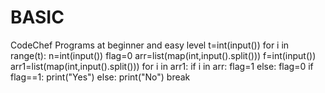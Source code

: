 # BASIC
CodeChef Programs at beginner and easy level
t=int(input())
for i in range(t):
    n=int(input())
    flag=0
    arr=list(map(int,input().split()))
    f=int(input())
    arr1=list(map(int,input().split()))
    for i in arr1:
        if i in arr:
            flag=1
        else:
            flag=0 
    if flag==1:
        print("Yes")
    else:
        print("No")
        break
    
